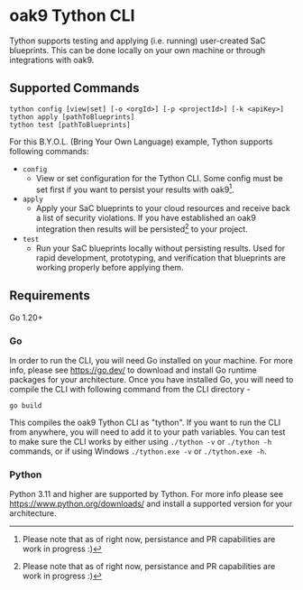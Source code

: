 # oak9 Tython CLI 

Tython supports testing and applying (i.e. running) user-created SaC blueprints. This can be done locally on your own machine or through integrations with oak9.

## Supported Commands
```
tython config [view|set] [-o <orgId>] [-p <projectId>] [-k <apiKey>]
tython apply [pathToBlueprints]
tython test [pathToBlueprints]
```

For this B.Y.O.L. (Bring Your Own Language) example, Tython supports following commands:
* `config`
  * View or set configuration for the Tython CLI. Some config must be set first if you want to persist your results with oak9[^1].
* `apply`
  * Apply your SaC blueprints to your cloud resources and receive back a list of security violations. If you have established an oak9 integration then results will be persisted[^1] to your project.
* `test`
  * Run your SaC blueprints locally without persisting results. Used for rapid development, prototyping, and verification that blueprints are working properly before applying them.

[^1]: Please note that as of right now, persistance and PR capabilities are work in progress :)

## Requirements

Go 1.20+

### Go
In order to run the CLI, you will need Go installed on your machine. For more info, please see https://go.dev/ to download and install Go runtime packages for your architecture.
Once you have installed Go, you will need to compile the CLI with following command from the CLI directory - 

    go build

This compiles the oak9 Tython CLI as "tython". If you want to run the CLI from anywhere, you will need to add it to your path variables.
You can test to make sure the CLI works by either using `./tython -v` or `./tython -h` commands, or if using Windows `./tython.exe -v` or `./tython.exe -h`.

### Python
Python 3.11 and higher are supported by Tython. For more info please see https://www.python.org/downloads/ and install a supported version for your architecture.

